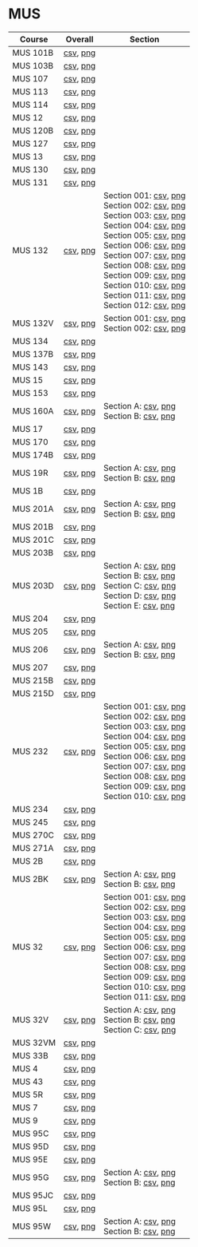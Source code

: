 # MUS

| Course | Overall | Section |
| ------ | ------- | ------- |
| MUS 101B | [csv](https://github.com/UCSD-Historical-Enrollment-Data/2024Winter/blob/main/overall/MUS%20101B.csv), [png](https://raw.githubusercontent.com/UCSD-Historical-Enrollment-Data/2024Winter/main/plot_overall/MUS%20101B.png) |  |
| MUS 103B | [csv](https://github.com/UCSD-Historical-Enrollment-Data/2024Winter/blob/main/overall/MUS%20103B.csv), [png](https://raw.githubusercontent.com/UCSD-Historical-Enrollment-Data/2024Winter/main/plot_overall/MUS%20103B.png) |  |
| MUS 107 | [csv](https://github.com/UCSD-Historical-Enrollment-Data/2024Winter/blob/main/overall/MUS%20107.csv), [png](https://raw.githubusercontent.com/UCSD-Historical-Enrollment-Data/2024Winter/main/plot_overall/MUS%20107.png) |  |
| MUS 113 | [csv](https://github.com/UCSD-Historical-Enrollment-Data/2024Winter/blob/main/overall/MUS%20113.csv), [png](https://raw.githubusercontent.com/UCSD-Historical-Enrollment-Data/2024Winter/main/plot_overall/MUS%20113.png) |  |
| MUS 114 | [csv](https://github.com/UCSD-Historical-Enrollment-Data/2024Winter/blob/main/overall/MUS%20114.csv), [png](https://raw.githubusercontent.com/UCSD-Historical-Enrollment-Data/2024Winter/main/plot_overall/MUS%20114.png) |  |
| MUS 12 | [csv](https://github.com/UCSD-Historical-Enrollment-Data/2024Winter/blob/main/overall/MUS%2012.csv), [png](https://raw.githubusercontent.com/UCSD-Historical-Enrollment-Data/2024Winter/main/plot_overall/MUS%2012.png) |  |
| MUS 120B | [csv](https://github.com/UCSD-Historical-Enrollment-Data/2024Winter/blob/main/overall/MUS%20120B.csv), [png](https://raw.githubusercontent.com/UCSD-Historical-Enrollment-Data/2024Winter/main/plot_overall/MUS%20120B.png) |  |
| MUS 127 | [csv](https://github.com/UCSD-Historical-Enrollment-Data/2024Winter/blob/main/overall/MUS%20127.csv), [png](https://raw.githubusercontent.com/UCSD-Historical-Enrollment-Data/2024Winter/main/plot_overall/MUS%20127.png) |  |
| MUS 13 | [csv](https://github.com/UCSD-Historical-Enrollment-Data/2024Winter/blob/main/overall/MUS%2013.csv), [png](https://raw.githubusercontent.com/UCSD-Historical-Enrollment-Data/2024Winter/main/plot_overall/MUS%2013.png) |  |
| MUS 130 | [csv](https://github.com/UCSD-Historical-Enrollment-Data/2024Winter/blob/main/overall/MUS%20130.csv), [png](https://raw.githubusercontent.com/UCSD-Historical-Enrollment-Data/2024Winter/main/plot_overall/MUS%20130.png) |  |
| MUS 131 | [csv](https://github.com/UCSD-Historical-Enrollment-Data/2024Winter/blob/main/overall/MUS%20131.csv), [png](https://raw.githubusercontent.com/UCSD-Historical-Enrollment-Data/2024Winter/main/plot_overall/MUS%20131.png) |  |
| MUS 132 | [csv](https://github.com/UCSD-Historical-Enrollment-Data/2024Winter/blob/main/overall/MUS%20132.csv), [png](https://raw.githubusercontent.com/UCSD-Historical-Enrollment-Data/2024Winter/main/plot_overall/MUS%20132.png) | Section 001: [csv](https://github.com/UCSD-Historical-Enrollment-Data/2024Winter/blob/main/section/MUS%20132_001.csv), [png](https://raw.githubusercontent.com/UCSD-Historical-Enrollment-Data/2024Winter/main/plot_section/MUS%20132_001.png)<br>Section 002: [csv](https://github.com/UCSD-Historical-Enrollment-Data/2024Winter/blob/main/section/MUS%20132_002.csv), [png](https://raw.githubusercontent.com/UCSD-Historical-Enrollment-Data/2024Winter/main/plot_section/MUS%20132_002.png)<br>Section 003: [csv](https://github.com/UCSD-Historical-Enrollment-Data/2024Winter/blob/main/section/MUS%20132_003.csv), [png](https://raw.githubusercontent.com/UCSD-Historical-Enrollment-Data/2024Winter/main/plot_section/MUS%20132_003.png)<br>Section 004: [csv](https://github.com/UCSD-Historical-Enrollment-Data/2024Winter/blob/main/section/MUS%20132_004.csv), [png](https://raw.githubusercontent.com/UCSD-Historical-Enrollment-Data/2024Winter/main/plot_section/MUS%20132_004.png)<br>Section 005: [csv](https://github.com/UCSD-Historical-Enrollment-Data/2024Winter/blob/main/section/MUS%20132_005.csv), [png](https://raw.githubusercontent.com/UCSD-Historical-Enrollment-Data/2024Winter/main/plot_section/MUS%20132_005.png)<br>Section 006: [csv](https://github.com/UCSD-Historical-Enrollment-Data/2024Winter/blob/main/section/MUS%20132_006.csv), [png](https://raw.githubusercontent.com/UCSD-Historical-Enrollment-Data/2024Winter/main/plot_section/MUS%20132_006.png)<br>Section 007: [csv](https://github.com/UCSD-Historical-Enrollment-Data/2024Winter/blob/main/section/MUS%20132_007.csv), [png](https://raw.githubusercontent.com/UCSD-Historical-Enrollment-Data/2024Winter/main/plot_section/MUS%20132_007.png)<br>Section 008: [csv](https://github.com/UCSD-Historical-Enrollment-Data/2024Winter/blob/main/section/MUS%20132_008.csv), [png](https://raw.githubusercontent.com/UCSD-Historical-Enrollment-Data/2024Winter/main/plot_section/MUS%20132_008.png)<br>Section 009: [csv](https://github.com/UCSD-Historical-Enrollment-Data/2024Winter/blob/main/section/MUS%20132_009.csv), [png](https://raw.githubusercontent.com/UCSD-Historical-Enrollment-Data/2024Winter/main/plot_section/MUS%20132_009.png)<br>Section 010: [csv](https://github.com/UCSD-Historical-Enrollment-Data/2024Winter/blob/main/section/MUS%20132_010.csv), [png](https://raw.githubusercontent.com/UCSD-Historical-Enrollment-Data/2024Winter/main/plot_section/MUS%20132_010.png)<br>Section 011: [csv](https://github.com/UCSD-Historical-Enrollment-Data/2024Winter/blob/main/section/MUS%20132_011.csv), [png](https://raw.githubusercontent.com/UCSD-Historical-Enrollment-Data/2024Winter/main/plot_section/MUS%20132_011.png)<br>Section 012: [csv](https://github.com/UCSD-Historical-Enrollment-Data/2024Winter/blob/main/section/MUS%20132_012.csv), [png](https://raw.githubusercontent.com/UCSD-Historical-Enrollment-Data/2024Winter/main/plot_section/MUS%20132_012.png) |
| MUS 132V | [csv](https://github.com/UCSD-Historical-Enrollment-Data/2024Winter/blob/main/overall/MUS%20132V.csv), [png](https://raw.githubusercontent.com/UCSD-Historical-Enrollment-Data/2024Winter/main/plot_overall/MUS%20132V.png) | Section 001: [csv](https://github.com/UCSD-Historical-Enrollment-Data/2024Winter/blob/main/section/MUS%20132V_001.csv), [png](https://raw.githubusercontent.com/UCSD-Historical-Enrollment-Data/2024Winter/main/plot_section/MUS%20132V_001.png)<br>Section 002: [csv](https://github.com/UCSD-Historical-Enrollment-Data/2024Winter/blob/main/section/MUS%20132V_002.csv), [png](https://raw.githubusercontent.com/UCSD-Historical-Enrollment-Data/2024Winter/main/plot_section/MUS%20132V_002.png) |
| MUS 134 | [csv](https://github.com/UCSD-Historical-Enrollment-Data/2024Winter/blob/main/overall/MUS%20134.csv), [png](https://raw.githubusercontent.com/UCSD-Historical-Enrollment-Data/2024Winter/main/plot_overall/MUS%20134.png) |  |
| MUS 137B | [csv](https://github.com/UCSD-Historical-Enrollment-Data/2024Winter/blob/main/overall/MUS%20137B.csv), [png](https://raw.githubusercontent.com/UCSD-Historical-Enrollment-Data/2024Winter/main/plot_overall/MUS%20137B.png) |  |
| MUS 143 | [csv](https://github.com/UCSD-Historical-Enrollment-Data/2024Winter/blob/main/overall/MUS%20143.csv), [png](https://raw.githubusercontent.com/UCSD-Historical-Enrollment-Data/2024Winter/main/plot_overall/MUS%20143.png) |  |
| MUS 15 | [csv](https://github.com/UCSD-Historical-Enrollment-Data/2024Winter/blob/main/overall/MUS%2015.csv), [png](https://raw.githubusercontent.com/UCSD-Historical-Enrollment-Data/2024Winter/main/plot_overall/MUS%2015.png) |  |
| MUS 153 | [csv](https://github.com/UCSD-Historical-Enrollment-Data/2024Winter/blob/main/overall/MUS%20153.csv), [png](https://raw.githubusercontent.com/UCSD-Historical-Enrollment-Data/2024Winter/main/plot_overall/MUS%20153.png) |  |
| MUS 160A | [csv](https://github.com/UCSD-Historical-Enrollment-Data/2024Winter/blob/main/overall/MUS%20160A.csv), [png](https://raw.githubusercontent.com/UCSD-Historical-Enrollment-Data/2024Winter/main/plot_overall/MUS%20160A.png) | Section A: [csv](https://github.com/UCSD-Historical-Enrollment-Data/2024Winter/blob/main/section/MUS%20160A_A.csv), [png](https://raw.githubusercontent.com/UCSD-Historical-Enrollment-Data/2024Winter/main/plot_section/MUS%20160A_A.png)<br>Section B: [csv](https://github.com/UCSD-Historical-Enrollment-Data/2024Winter/blob/main/section/MUS%20160A_B.csv), [png](https://raw.githubusercontent.com/UCSD-Historical-Enrollment-Data/2024Winter/main/plot_section/MUS%20160A_B.png) |
| MUS 17 | [csv](https://github.com/UCSD-Historical-Enrollment-Data/2024Winter/blob/main/overall/MUS%2017.csv), [png](https://raw.githubusercontent.com/UCSD-Historical-Enrollment-Data/2024Winter/main/plot_overall/MUS%2017.png) |  |
| MUS 170 | [csv](https://github.com/UCSD-Historical-Enrollment-Data/2024Winter/blob/main/overall/MUS%20170.csv), [png](https://raw.githubusercontent.com/UCSD-Historical-Enrollment-Data/2024Winter/main/plot_overall/MUS%20170.png) |  |
| MUS 174B | [csv](https://github.com/UCSD-Historical-Enrollment-Data/2024Winter/blob/main/overall/MUS%20174B.csv), [png](https://raw.githubusercontent.com/UCSD-Historical-Enrollment-Data/2024Winter/main/plot_overall/MUS%20174B.png) |  |
| MUS 19R | [csv](https://github.com/UCSD-Historical-Enrollment-Data/2024Winter/blob/main/overall/MUS%2019R.csv), [png](https://raw.githubusercontent.com/UCSD-Historical-Enrollment-Data/2024Winter/main/plot_overall/MUS%2019R.png) | Section A: [csv](https://github.com/UCSD-Historical-Enrollment-Data/2024Winter/blob/main/section/MUS%2019R_A.csv), [png](https://raw.githubusercontent.com/UCSD-Historical-Enrollment-Data/2024Winter/main/plot_section/MUS%2019R_A.png)<br>Section B: [csv](https://github.com/UCSD-Historical-Enrollment-Data/2024Winter/blob/main/section/MUS%2019R_B.csv), [png](https://raw.githubusercontent.com/UCSD-Historical-Enrollment-Data/2024Winter/main/plot_section/MUS%2019R_B.png) |
| MUS 1B | [csv](https://github.com/UCSD-Historical-Enrollment-Data/2024Winter/blob/main/overall/MUS%201B.csv), [png](https://raw.githubusercontent.com/UCSD-Historical-Enrollment-Data/2024Winter/main/plot_overall/MUS%201B.png) |  |
| MUS 201A | [csv](https://github.com/UCSD-Historical-Enrollment-Data/2024Winter/blob/main/overall/MUS%20201A.csv), [png](https://raw.githubusercontent.com/UCSD-Historical-Enrollment-Data/2024Winter/main/plot_overall/MUS%20201A.png) | Section A: [csv](https://github.com/UCSD-Historical-Enrollment-Data/2024Winter/blob/main/section/MUS%20201A_A.csv), [png](https://raw.githubusercontent.com/UCSD-Historical-Enrollment-Data/2024Winter/main/plot_section/MUS%20201A_A.png)<br>Section B: [csv](https://github.com/UCSD-Historical-Enrollment-Data/2024Winter/blob/main/section/MUS%20201A_B.csv), [png](https://raw.githubusercontent.com/UCSD-Historical-Enrollment-Data/2024Winter/main/plot_section/MUS%20201A_B.png) |
| MUS 201B | [csv](https://github.com/UCSD-Historical-Enrollment-Data/2024Winter/blob/main/overall/MUS%20201B.csv), [png](https://raw.githubusercontent.com/UCSD-Historical-Enrollment-Data/2024Winter/main/plot_overall/MUS%20201B.png) |  |
| MUS 201C | [csv](https://github.com/UCSD-Historical-Enrollment-Data/2024Winter/blob/main/overall/MUS%20201C.csv), [png](https://raw.githubusercontent.com/UCSD-Historical-Enrollment-Data/2024Winter/main/plot_overall/MUS%20201C.png) |  |
| MUS 203B | [csv](https://github.com/UCSD-Historical-Enrollment-Data/2024Winter/blob/main/overall/MUS%20203B.csv), [png](https://raw.githubusercontent.com/UCSD-Historical-Enrollment-Data/2024Winter/main/plot_overall/MUS%20203B.png) |  |
| MUS 203D | [csv](https://github.com/UCSD-Historical-Enrollment-Data/2024Winter/blob/main/overall/MUS%20203D.csv), [png](https://raw.githubusercontent.com/UCSD-Historical-Enrollment-Data/2024Winter/main/plot_overall/MUS%20203D.png) | Section A: [csv](https://github.com/UCSD-Historical-Enrollment-Data/2024Winter/blob/main/section/MUS%20203D_A.csv), [png](https://raw.githubusercontent.com/UCSD-Historical-Enrollment-Data/2024Winter/main/plot_section/MUS%20203D_A.png)<br>Section B: [csv](https://github.com/UCSD-Historical-Enrollment-Data/2024Winter/blob/main/section/MUS%20203D_B.csv), [png](https://raw.githubusercontent.com/UCSD-Historical-Enrollment-Data/2024Winter/main/plot_section/MUS%20203D_B.png)<br>Section C: [csv](https://github.com/UCSD-Historical-Enrollment-Data/2024Winter/blob/main/section/MUS%20203D_C.csv), [png](https://raw.githubusercontent.com/UCSD-Historical-Enrollment-Data/2024Winter/main/plot_section/MUS%20203D_C.png)<br>Section D: [csv](https://github.com/UCSD-Historical-Enrollment-Data/2024Winter/blob/main/section/MUS%20203D_D.csv), [png](https://raw.githubusercontent.com/UCSD-Historical-Enrollment-Data/2024Winter/main/plot_section/MUS%20203D_D.png)<br>Section E: [csv](https://github.com/UCSD-Historical-Enrollment-Data/2024Winter/blob/main/section/MUS%20203D_E.csv), [png](https://raw.githubusercontent.com/UCSD-Historical-Enrollment-Data/2024Winter/main/plot_section/MUS%20203D_E.png) |
| MUS 204 | [csv](https://github.com/UCSD-Historical-Enrollment-Data/2024Winter/blob/main/overall/MUS%20204.csv), [png](https://raw.githubusercontent.com/UCSD-Historical-Enrollment-Data/2024Winter/main/plot_overall/MUS%20204.png) |  |
| MUS 205 | [csv](https://github.com/UCSD-Historical-Enrollment-Data/2024Winter/blob/main/overall/MUS%20205.csv), [png](https://raw.githubusercontent.com/UCSD-Historical-Enrollment-Data/2024Winter/main/plot_overall/MUS%20205.png) |  |
| MUS 206 | [csv](https://github.com/UCSD-Historical-Enrollment-Data/2024Winter/blob/main/overall/MUS%20206.csv), [png](https://raw.githubusercontent.com/UCSD-Historical-Enrollment-Data/2024Winter/main/plot_overall/MUS%20206.png) | Section A: [csv](https://github.com/UCSD-Historical-Enrollment-Data/2024Winter/blob/main/section/MUS%20206_A.csv), [png](https://raw.githubusercontent.com/UCSD-Historical-Enrollment-Data/2024Winter/main/plot_section/MUS%20206_A.png)<br>Section B: [csv](https://github.com/UCSD-Historical-Enrollment-Data/2024Winter/blob/main/section/MUS%20206_B.csv), [png](https://raw.githubusercontent.com/UCSD-Historical-Enrollment-Data/2024Winter/main/plot_section/MUS%20206_B.png) |
| MUS 207 | [csv](https://github.com/UCSD-Historical-Enrollment-Data/2024Winter/blob/main/overall/MUS%20207.csv), [png](https://raw.githubusercontent.com/UCSD-Historical-Enrollment-Data/2024Winter/main/plot_overall/MUS%20207.png) |  |
| MUS 215B | [csv](https://github.com/UCSD-Historical-Enrollment-Data/2024Winter/blob/main/overall/MUS%20215B.csv), [png](https://raw.githubusercontent.com/UCSD-Historical-Enrollment-Data/2024Winter/main/plot_overall/MUS%20215B.png) |  |
| MUS 215D | [csv](https://github.com/UCSD-Historical-Enrollment-Data/2024Winter/blob/main/overall/MUS%20215D.csv), [png](https://raw.githubusercontent.com/UCSD-Historical-Enrollment-Data/2024Winter/main/plot_overall/MUS%20215D.png) |  |
| MUS 232 | [csv](https://github.com/UCSD-Historical-Enrollment-Data/2024Winter/blob/main/overall/MUS%20232.csv), [png](https://raw.githubusercontent.com/UCSD-Historical-Enrollment-Data/2024Winter/main/plot_overall/MUS%20232.png) | Section 001: [csv](https://github.com/UCSD-Historical-Enrollment-Data/2024Winter/blob/main/section/MUS%20232_001.csv), [png](https://raw.githubusercontent.com/UCSD-Historical-Enrollment-Data/2024Winter/main/plot_section/MUS%20232_001.png)<br>Section 002: [csv](https://github.com/UCSD-Historical-Enrollment-Data/2024Winter/blob/main/section/MUS%20232_002.csv), [png](https://raw.githubusercontent.com/UCSD-Historical-Enrollment-Data/2024Winter/main/plot_section/MUS%20232_002.png)<br>Section 003: [csv](https://github.com/UCSD-Historical-Enrollment-Data/2024Winter/blob/main/section/MUS%20232_003.csv), [png](https://raw.githubusercontent.com/UCSD-Historical-Enrollment-Data/2024Winter/main/plot_section/MUS%20232_003.png)<br>Section 004: [csv](https://github.com/UCSD-Historical-Enrollment-Data/2024Winter/blob/main/section/MUS%20232_004.csv), [png](https://raw.githubusercontent.com/UCSD-Historical-Enrollment-Data/2024Winter/main/plot_section/MUS%20232_004.png)<br>Section 005: [csv](https://github.com/UCSD-Historical-Enrollment-Data/2024Winter/blob/main/section/MUS%20232_005.csv), [png](https://raw.githubusercontent.com/UCSD-Historical-Enrollment-Data/2024Winter/main/plot_section/MUS%20232_005.png)<br>Section 006: [csv](https://github.com/UCSD-Historical-Enrollment-Data/2024Winter/blob/main/section/MUS%20232_006.csv), [png](https://raw.githubusercontent.com/UCSD-Historical-Enrollment-Data/2024Winter/main/plot_section/MUS%20232_006.png)<br>Section 007: [csv](https://github.com/UCSD-Historical-Enrollment-Data/2024Winter/blob/main/section/MUS%20232_007.csv), [png](https://raw.githubusercontent.com/UCSD-Historical-Enrollment-Data/2024Winter/main/plot_section/MUS%20232_007.png)<br>Section 008: [csv](https://github.com/UCSD-Historical-Enrollment-Data/2024Winter/blob/main/section/MUS%20232_008.csv), [png](https://raw.githubusercontent.com/UCSD-Historical-Enrollment-Data/2024Winter/main/plot_section/MUS%20232_008.png)<br>Section 009: [csv](https://github.com/UCSD-Historical-Enrollment-Data/2024Winter/blob/main/section/MUS%20232_009.csv), [png](https://raw.githubusercontent.com/UCSD-Historical-Enrollment-Data/2024Winter/main/plot_section/MUS%20232_009.png)<br>Section 010: [csv](https://github.com/UCSD-Historical-Enrollment-Data/2024Winter/blob/main/section/MUS%20232_010.csv), [png](https://raw.githubusercontent.com/UCSD-Historical-Enrollment-Data/2024Winter/main/plot_section/MUS%20232_010.png) |
| MUS 234 | [csv](https://github.com/UCSD-Historical-Enrollment-Data/2024Winter/blob/main/overall/MUS%20234.csv), [png](https://raw.githubusercontent.com/UCSD-Historical-Enrollment-Data/2024Winter/main/plot_overall/MUS%20234.png) |  |
| MUS 245 | [csv](https://github.com/UCSD-Historical-Enrollment-Data/2024Winter/blob/main/overall/MUS%20245.csv), [png](https://raw.githubusercontent.com/UCSD-Historical-Enrollment-Data/2024Winter/main/plot_overall/MUS%20245.png) |  |
| MUS 270C | [csv](https://github.com/UCSD-Historical-Enrollment-Data/2024Winter/blob/main/overall/MUS%20270C.csv), [png](https://raw.githubusercontent.com/UCSD-Historical-Enrollment-Data/2024Winter/main/plot_overall/MUS%20270C.png) |  |
| MUS 271A | [csv](https://github.com/UCSD-Historical-Enrollment-Data/2024Winter/blob/main/overall/MUS%20271A.csv), [png](https://raw.githubusercontent.com/UCSD-Historical-Enrollment-Data/2024Winter/main/plot_overall/MUS%20271A.png) |  |
| MUS 2B | [csv](https://github.com/UCSD-Historical-Enrollment-Data/2024Winter/blob/main/overall/MUS%202B.csv), [png](https://raw.githubusercontent.com/UCSD-Historical-Enrollment-Data/2024Winter/main/plot_overall/MUS%202B.png) |  |
| MUS 2BK | [csv](https://github.com/UCSD-Historical-Enrollment-Data/2024Winter/blob/main/overall/MUS%202BK.csv), [png](https://raw.githubusercontent.com/UCSD-Historical-Enrollment-Data/2024Winter/main/plot_overall/MUS%202BK.png) | Section A: [csv](https://github.com/UCSD-Historical-Enrollment-Data/2024Winter/blob/main/section/MUS%202BK_A.csv), [png](https://raw.githubusercontent.com/UCSD-Historical-Enrollment-Data/2024Winter/main/plot_section/MUS%202BK_A.png)<br>Section B: [csv](https://github.com/UCSD-Historical-Enrollment-Data/2024Winter/blob/main/section/MUS%202BK_B.csv), [png](https://raw.githubusercontent.com/UCSD-Historical-Enrollment-Data/2024Winter/main/plot_section/MUS%202BK_B.png) |
| MUS 32 | [csv](https://github.com/UCSD-Historical-Enrollment-Data/2024Winter/blob/main/overall/MUS%2032.csv), [png](https://raw.githubusercontent.com/UCSD-Historical-Enrollment-Data/2024Winter/main/plot_overall/MUS%2032.png) | Section 001: [csv](https://github.com/UCSD-Historical-Enrollment-Data/2024Winter/blob/main/section/MUS%2032_001.csv), [png](https://raw.githubusercontent.com/UCSD-Historical-Enrollment-Data/2024Winter/main/plot_section/MUS%2032_001.png)<br>Section 002: [csv](https://github.com/UCSD-Historical-Enrollment-Data/2024Winter/blob/main/section/MUS%2032_002.csv), [png](https://raw.githubusercontent.com/UCSD-Historical-Enrollment-Data/2024Winter/main/plot_section/MUS%2032_002.png)<br>Section 003: [csv](https://github.com/UCSD-Historical-Enrollment-Data/2024Winter/blob/main/section/MUS%2032_003.csv), [png](https://raw.githubusercontent.com/UCSD-Historical-Enrollment-Data/2024Winter/main/plot_section/MUS%2032_003.png)<br>Section 004: [csv](https://github.com/UCSD-Historical-Enrollment-Data/2024Winter/blob/main/section/MUS%2032_004.csv), [png](https://raw.githubusercontent.com/UCSD-Historical-Enrollment-Data/2024Winter/main/plot_section/MUS%2032_004.png)<br>Section 005: [csv](https://github.com/UCSD-Historical-Enrollment-Data/2024Winter/blob/main/section/MUS%2032_005.csv), [png](https://raw.githubusercontent.com/UCSD-Historical-Enrollment-Data/2024Winter/main/plot_section/MUS%2032_005.png)<br>Section 006: [csv](https://github.com/UCSD-Historical-Enrollment-Data/2024Winter/blob/main/section/MUS%2032_006.csv), [png](https://raw.githubusercontent.com/UCSD-Historical-Enrollment-Data/2024Winter/main/plot_section/MUS%2032_006.png)<br>Section 007: [csv](https://github.com/UCSD-Historical-Enrollment-Data/2024Winter/blob/main/section/MUS%2032_007.csv), [png](https://raw.githubusercontent.com/UCSD-Historical-Enrollment-Data/2024Winter/main/plot_section/MUS%2032_007.png)<br>Section 008: [csv](https://github.com/UCSD-Historical-Enrollment-Data/2024Winter/blob/main/section/MUS%2032_008.csv), [png](https://raw.githubusercontent.com/UCSD-Historical-Enrollment-Data/2024Winter/main/plot_section/MUS%2032_008.png)<br>Section 009: [csv](https://github.com/UCSD-Historical-Enrollment-Data/2024Winter/blob/main/section/MUS%2032_009.csv), [png](https://raw.githubusercontent.com/UCSD-Historical-Enrollment-Data/2024Winter/main/plot_section/MUS%2032_009.png)<br>Section 010: [csv](https://github.com/UCSD-Historical-Enrollment-Data/2024Winter/blob/main/section/MUS%2032_010.csv), [png](https://raw.githubusercontent.com/UCSD-Historical-Enrollment-Data/2024Winter/main/plot_section/MUS%2032_010.png)<br>Section 011: [csv](https://github.com/UCSD-Historical-Enrollment-Data/2024Winter/blob/main/section/MUS%2032_011.csv), [png](https://raw.githubusercontent.com/UCSD-Historical-Enrollment-Data/2024Winter/main/plot_section/MUS%2032_011.png) |
| MUS 32V | [csv](https://github.com/UCSD-Historical-Enrollment-Data/2024Winter/blob/main/overall/MUS%2032V.csv), [png](https://raw.githubusercontent.com/UCSD-Historical-Enrollment-Data/2024Winter/main/plot_overall/MUS%2032V.png) | Section A: [csv](https://github.com/UCSD-Historical-Enrollment-Data/2024Winter/blob/main/section/MUS%2032V_A.csv), [png](https://raw.githubusercontent.com/UCSD-Historical-Enrollment-Data/2024Winter/main/plot_section/MUS%2032V_A.png)<br>Section B: [csv](https://github.com/UCSD-Historical-Enrollment-Data/2024Winter/blob/main/section/MUS%2032V_B.csv), [png](https://raw.githubusercontent.com/UCSD-Historical-Enrollment-Data/2024Winter/main/plot_section/MUS%2032V_B.png)<br>Section C: [csv](https://github.com/UCSD-Historical-Enrollment-Data/2024Winter/blob/main/section/MUS%2032V_C.csv), [png](https://raw.githubusercontent.com/UCSD-Historical-Enrollment-Data/2024Winter/main/plot_section/MUS%2032V_C.png) |
| MUS 32VM | [csv](https://github.com/UCSD-Historical-Enrollment-Data/2024Winter/blob/main/overall/MUS%2032VM.csv), [png](https://raw.githubusercontent.com/UCSD-Historical-Enrollment-Data/2024Winter/main/plot_overall/MUS%2032VM.png) |  |
| MUS 33B | [csv](https://github.com/UCSD-Historical-Enrollment-Data/2024Winter/blob/main/overall/MUS%2033B.csv), [png](https://raw.githubusercontent.com/UCSD-Historical-Enrollment-Data/2024Winter/main/plot_overall/MUS%2033B.png) |  |
| MUS 4 | [csv](https://github.com/UCSD-Historical-Enrollment-Data/2024Winter/blob/main/overall/MUS%204.csv), [png](https://raw.githubusercontent.com/UCSD-Historical-Enrollment-Data/2024Winter/main/plot_overall/MUS%204.png) |  |
| MUS 43 | [csv](https://github.com/UCSD-Historical-Enrollment-Data/2024Winter/blob/main/overall/MUS%2043.csv), [png](https://raw.githubusercontent.com/UCSD-Historical-Enrollment-Data/2024Winter/main/plot_overall/MUS%2043.png) |  |
| MUS 5R | [csv](https://github.com/UCSD-Historical-Enrollment-Data/2024Winter/blob/main/overall/MUS%205R.csv), [png](https://raw.githubusercontent.com/UCSD-Historical-Enrollment-Data/2024Winter/main/plot_overall/MUS%205R.png) |  |
| MUS 7 | [csv](https://github.com/UCSD-Historical-Enrollment-Data/2024Winter/blob/main/overall/MUS%207.csv), [png](https://raw.githubusercontent.com/UCSD-Historical-Enrollment-Data/2024Winter/main/plot_overall/MUS%207.png) |  |
| MUS 9 | [csv](https://github.com/UCSD-Historical-Enrollment-Data/2024Winter/blob/main/overall/MUS%209.csv), [png](https://raw.githubusercontent.com/UCSD-Historical-Enrollment-Data/2024Winter/main/plot_overall/MUS%209.png) |  |
| MUS 95C | [csv](https://github.com/UCSD-Historical-Enrollment-Data/2024Winter/blob/main/overall/MUS%2095C.csv), [png](https://raw.githubusercontent.com/UCSD-Historical-Enrollment-Data/2024Winter/main/plot_overall/MUS%2095C.png) |  |
| MUS 95D | [csv](https://github.com/UCSD-Historical-Enrollment-Data/2024Winter/blob/main/overall/MUS%2095D.csv), [png](https://raw.githubusercontent.com/UCSD-Historical-Enrollment-Data/2024Winter/main/plot_overall/MUS%2095D.png) |  |
| MUS 95E | [csv](https://github.com/UCSD-Historical-Enrollment-Data/2024Winter/blob/main/overall/MUS%2095E.csv), [png](https://raw.githubusercontent.com/UCSD-Historical-Enrollment-Data/2024Winter/main/plot_overall/MUS%2095E.png) |  |
| MUS 95G | [csv](https://github.com/UCSD-Historical-Enrollment-Data/2024Winter/blob/main/overall/MUS%2095G.csv), [png](https://raw.githubusercontent.com/UCSD-Historical-Enrollment-Data/2024Winter/main/plot_overall/MUS%2095G.png) | Section A: [csv](https://github.com/UCSD-Historical-Enrollment-Data/2024Winter/blob/main/section/MUS%2095G_A.csv), [png](https://raw.githubusercontent.com/UCSD-Historical-Enrollment-Data/2024Winter/main/plot_section/MUS%2095G_A.png)<br>Section B: [csv](https://github.com/UCSD-Historical-Enrollment-Data/2024Winter/blob/main/section/MUS%2095G_B.csv), [png](https://raw.githubusercontent.com/UCSD-Historical-Enrollment-Data/2024Winter/main/plot_section/MUS%2095G_B.png) |
| MUS 95JC | [csv](https://github.com/UCSD-Historical-Enrollment-Data/2024Winter/blob/main/overall/MUS%2095JC.csv), [png](https://raw.githubusercontent.com/UCSD-Historical-Enrollment-Data/2024Winter/main/plot_overall/MUS%2095JC.png) |  |
| MUS 95L | [csv](https://github.com/UCSD-Historical-Enrollment-Data/2024Winter/blob/main/overall/MUS%2095L.csv), [png](https://raw.githubusercontent.com/UCSD-Historical-Enrollment-Data/2024Winter/main/plot_overall/MUS%2095L.png) |  |
| MUS 95W | [csv](https://github.com/UCSD-Historical-Enrollment-Data/2024Winter/blob/main/overall/MUS%2095W.csv), [png](https://raw.githubusercontent.com/UCSD-Historical-Enrollment-Data/2024Winter/main/plot_overall/MUS%2095W.png) | Section A: [csv](https://github.com/UCSD-Historical-Enrollment-Data/2024Winter/blob/main/section/MUS%2095W_A.csv), [png](https://raw.githubusercontent.com/UCSD-Historical-Enrollment-Data/2024Winter/main/plot_section/MUS%2095W_A.png)<br>Section B: [csv](https://github.com/UCSD-Historical-Enrollment-Data/2024Winter/blob/main/section/MUS%2095W_B.csv), [png](https://raw.githubusercontent.com/UCSD-Historical-Enrollment-Data/2024Winter/main/plot_section/MUS%2095W_B.png) |
